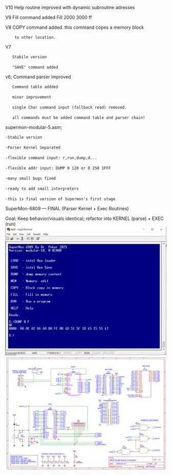 V10 Help routine improved with dynamic subroutine adresses

V9     Fill command added Fill 2000 3000 ff

V8     COPY command added. this command copes a memory block 

        to other location.
        
V7  

       Stabile version
       
       "SAVE" command added
       
v6;
       Command parser improved
       
       Command table addded
       
       minor improvement
       
       single Char command input (fallback read) removed.
       
       all commands must be added command table and parser chain!
       
supermon-modular-5.asm;

    -Stabile version
    
    -Parser Kernel Separated
    
    -flexible command input: r,run,dump,d...
    
    -flexible addr input: DUMP 0 120 or D 250 1FFF
    
    -many small bugs fixed
    
    -ready to add small interpreters
    
    -this is final version of Supermon's first stage
    
 SuperMon-6809 — FINAL (Parser Kernel + Exec Routines)
 
 Goal: Keep behavior/visuals identical; refactor into KERNEL (parse) + EXEC (run)
 ![Screenshot](/images/supermon6809.jpg)
 ![Hardware](/images/6809-sbc.png)
